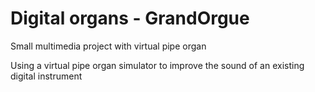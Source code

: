 # Digital organs - GrandOrgue

Small multimedia project with virtual pipe organ

Using a virtual pipe organ simulator to improve the sound of an existing digital instrument
